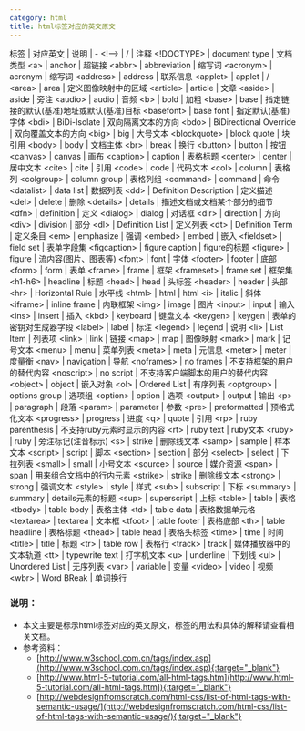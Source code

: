 ```yaml
---
category: html
title: html标签对应的英文原文
---
```


标签 | 对应英文 | 说明
| -
&lt;!--&gt; | / | 注释
&lt;!DOCTYPE&gt; | document type | 文档类型
&lt;a&gt; | anchor | 超链接
&lt;abbr&gt; | abbreviation | 缩写词
&lt;acronym&gt; | acronym | 缩写词
&lt;address&gt; | address | 联系信息
&lt;applet&gt; | applet | /
&lt;area&gt; | area | 定义图像映射中的区域
&lt;article&gt; | article | 文章
&lt;aside&gt; | aside | 旁注
&lt;audio&gt; | audio | 音频
&lt;b&gt; | bold | 加粗
&lt;base&gt; | base | 指定链接的默认(基准)地址或默认(基准)目标
&lt;basefont&gt; | base font | 指定默认(基准)字体
&lt;bdi&gt; | BiDi-Isolate | 双向隔离文本的方向
&lt;bdo&gt; | BiDirectional Override | 双向覆盖文本的方向
&lt;big&gt; | big | 大号文本
&lt;blockquote&gt; | block quote | 块引用
&lt;body&gt; | body | 文档主体
&lt;br&gt; | break | 换行
&lt;button&gt; | button | 按钮
&lt;canvas&gt; | canvas | 画布
&lt;caption&gt; | caption | 表格标题
&lt;center&gt; | center | 居中文本
&lt;cite&gt; | cite | 引用
&lt;code&gt; | code | 代码文本
&lt;col&gt; | column | 表格列
&lt;colgroup&gt; | column group | 表格列组
&lt;command&gt; | command | 命令
&lt;datalist&gt; | data list | 数据列表
&lt;dd&gt; | Definition Description | 定义描述
&lt;del&gt; | delete | 删除
&lt;details&gt; | details | 描述文档或文档某个部分的细节
&lt;dfn&gt; | definition | 定义
&lt;dialog&gt; | dialog | 对话框
&lt;dir&gt; | direction | 方向
&lt;div&gt; | division | 部分
&lt;dl&gt; | Definition List | 定义列表
&lt;dt&gt; | Definition Term | 定义条目
&lt;em&gt; | emphasize | 强调
&lt;embed&gt; | embed | 嵌入
&lt;fieldset&gt; | field set | 表单字段集
&lt;figcaption&gt; | figure caption | figure的标题
&lt;figure&gt; | figure | 流内容(图片、图表等)
&lt;font&gt; | font | 字体
&lt;footer&gt; | footer | 底部
&lt;form&gt; | form | 表单
&lt;frame&gt; | frame | 框架
&lt;frameset&gt; | frame set | 框架集
&lt;h1-h6&gt; | headline | 标题
&lt;head&gt; | head | 头标签
&lt;header&gt; | header | 头部
&lt;hr&gt; | Horizontal Rule | 水平线
&lt;html&gt; | html | html
&lt;i&gt; | italic | 斜体
&lt;iframe&gt; | inline frame | 内联框架
&lt;img&gt; | image | 图片
&lt;input&gt; | input | 输入
&lt;ins&gt; | insert | 插入
&lt;kbd&gt; | keyboard | 键盘文本
&lt;keygen&gt; | keygen | 表单的密钥对生成器字段
&lt;label&gt; | label | 标注
&lt;legend&gt; | legend | 说明
&lt;li&gt; | List Item | 列表项
&lt;link&gt; | link | 链接
&lt;map&gt; | map | 图像映射
&lt;mark&gt; | mark | 记号文本
&lt;menu&gt; | menu | 菜单列表
&lt;meta&gt; | meta | 元信息
&lt;meter&gt; | meter | 度量衡
&lt;nav&gt; | navigation | 导航
&lt;noframes&gt; | no frames | 不支持框架的用户的替代内容
&lt;noscript&gt; | no script | 不支持客户端脚本的用户的替代内容
&lt;object&gt; | object | 嵌入对象
&lt;ol&gt; | Ordered List | 有序列表
&lt;optgroup&gt; | options group | 选项组
&lt;option&gt; | option | 选项
&lt;output&gt; | output | 输出
&lt;p&gt; | paragraph | 段落
&lt;param&gt; | parameter | 参数
&lt;pre&gt; | preformatted | 预格式化文本
&lt;progress&gt; | progress | 进度
&lt;q&gt; | quote | 引用
&lt;rp&gt; | ruby parenthesis | 不支持ruby元素时显示的内容
&lt;rt&gt; | ruby text | ruby文本
&lt;ruby&gt; | ruby | 旁注标记(注音标示)
&lt;s&gt; | strike | 删除线文本
&lt;samp&gt; | sample | 样本文本
&lt;script&gt; | script | 脚本
&lt;section&gt; | section | 部分
&lt;select&gt; | select | 下拉列表
&lt;small&gt; | small | 小号文本
&lt;source&gt; | source | 媒介资源
&lt;span&gt; | span | 用来组合文档中的行内元素
&lt;strike&gt; | strike | 删除线文本
&lt;strong&gt; | strong | 强调文本
&lt;style&gt; | style | 样式
&lt;sub&gt; | subscript | 下标
&lt;summary&gt; | summary | details元素的标题
&lt;sup&gt; | superscript | 上标
&lt;table&gt; | table | 表格
&lt;tbody&gt; | table body | 表格主体
&lt;td&gt; | table data | 表格数据单元格
&lt;textarea&gt; | textarea | 文本框
&lt;tfoot&gt; | table footer | 表格底部
&lt;th&gt; | table headline | 表格标题
&lt;thead&gt; | table head | 表格头标签
&lt;time&gt; | time | 时间
&lt;title&gt; | title | 标题
&lt;tr&gt; | table row | 表格行
&lt;track&gt; | track | 媒体播放器中的文本轨道
&lt;tt&gt; | typewrite text | 打字机文本
&lt;u&gt; | underline | 下划线
&lt;ul&gt; | Unordered List | 无序列表
&lt;var&gt; | variable | 变量
&lt;video&gt; | video | 视频
&lt;wbr&gt; | Word BReak | 单词换行


### 说明：

- 本文主要是标示html标签对应的英文原文，标签的用法和具体的解释请查看相关文档。
- 参考资料：
	- [http://www.w3school.com.cn/tags/index.asp](http://www.w3school.com.cn/tags/index.asp){:target="_blank"}
	- [http://www.html-5-tutorial.com/all-html-tags.htm](http://www.html-5-tutorial.com/all-html-tags.htm]){:target="_blank"}
	- [http://webdesignfromscratch.com/html-css/list-of-html-tags-with-semantic-usage/](http://webdesignfromscratch.com/html-css/list-of-html-tags-with-semantic-usage/){:target="_blank"}
